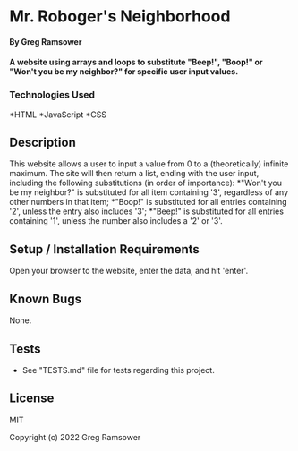 # Mr. Roboger's Neighborhood

#### By Greg Ramsower

#### A website using arrays and loops to substitute "Beep!", "Boop!" or "Won't you be my neighbor?" for specific user input values.

### Technologies Used
*HTML
*JavaScript
*CSS

## Description

This website allows a user to input a value from 0 to a (theoretically) infinite maximum.  The site will then return a list, ending with the user input, including the following substitutions (in order of importance):
*"Won't you be my neighbor?" is substituted for all item containing '3', regardless of any other numbers in that item;
*"Boop!" is substituted for all entries containing '2', unless the entry also includes '3';
*"Beep!" is substituted for all entries containing '1', unless the number also includes a '2' or '3'.

## Setup / Installation Requirements

Open your browser to the website, enter the data, and hit 'enter'.

## Known Bugs

None.

## Tests
* See "TESTS.md" file for tests regarding this project.

## License

MIT 

Copyright (c) 2022 Greg Ramsower 